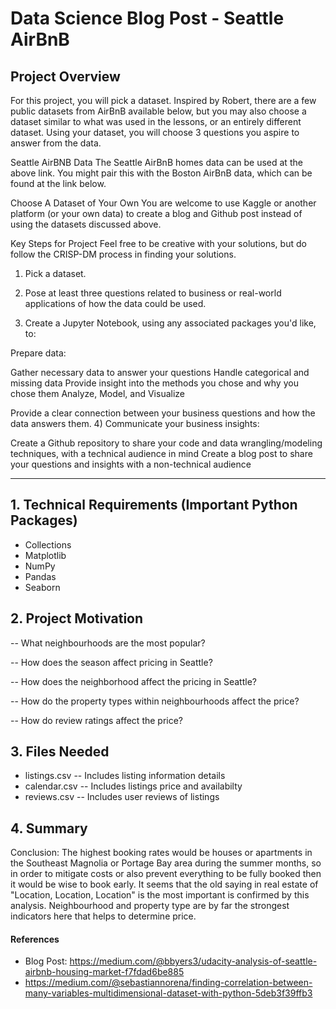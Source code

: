 # Data Science Blog Post - Seattle AirBnB

## Project Overview 
For this project, you will pick a dataset. Inspired by Robert, there are a few public datasets from AirBnB available below, but you may also choose a dataset similar to what was used in the lessons, or an entirely different dataset. Using your dataset, you will choose 3 questions you aspire to answer from the data.

Seattle AirBNB Data
The Seattle AirBnB homes data can be used at the above link. You might pair this with the Boston AirBnB data, which can be found at the link below.

Choose A Dataset of Your Own
You are welcome to use Kaggle or another platform (or your own data) to create a blog and Github post instead of using the datasets discussed above.

Key Steps for Project
Feel free to be creative with your solutions, but do follow the CRISP-DM process in finding your solutions.

1) Pick a dataset.

2) Pose at least three questions related to business or real-world applications of how the data could be used.

3) Create a Jupyter Notebook, using any associated packages you'd like, to:

Prepare data:

Gather necessary data to answer your questions
Handle categorical and missing data
Provide insight into the methods you chose and why you chose them
Analyze, Model, and Visualize

Provide a clear connection between your business questions and how the data answers them.
4) Communicate your business insights:

Create a Github repository to share your code and data wrangling/modeling techniques, with a technical audience in mind
Create a blog post to share your questions and insights with a non-technical audience

---------------------------------------------------------------------------------------------------------------------------

## 1. Technical Requirements (Important Python Packages)

  - Collections
  - Matplotlib
  - NumPy
  - Pandas
  - Seaborn
  
## 2. Project Motivation
  -- What neighbourhoods are the most popular?
  
  -- How does the season affect pricing in Seattle?
  
  -- How does the neighborhood affect the pricing in Seattle?
  
  -- How do the property types within neighbourhoods affect the price?
  
  -- How do review ratings affect the price? 
  
## 3. Files Needed
  - listings.csv -- Includes listing information details
  - calendar.csv -- Includes listings price and availabilty
  - reviews.csv -- Includes user reviews of listings
  
## 4. Summary
Conclusion:
The highest booking rates would be houses or apartments in the Southeast Magnolia or Portage Bay area during the summer months, so in order to mitigate costs or also prevent everything to be fully booked then it would be wise to book early. It seems that the old saying in real estate of "Location, Location, Location" is the most important is confirmed by this analysis. Neighbourhood and property type are by far the strongest indicators here that helps to determine price.

#### References 
- Blog Post: https://medium.com/@bbyers3/udacity-analysis-of-seattle-airbnb-housing-market-f7fdad6be885
- https://medium.com/@sebastiannorena/finding-correlation-between-many-variables-multidimensional-dataset-with-python-5deb3f39ffb3
